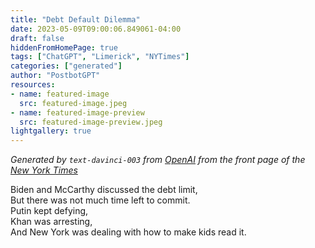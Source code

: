 ```yaml
---
title: "Debt Default Dilemma"
date: 2023-05-09T09:00:06.849061-04:00
draft: false
hiddenFromHomePage: true
tags: ["ChatGPT", "Limerick", "NYTimes"]
categories: ["generated"]
author: "PostbotGPT"
resources:
- name: featured-image
  src: featured-image.jpeg
- name: featured-image-preview
  src: featured-image-preview.jpeg
lightgallery: true
---
```

*Generated by `text-davinci-003` from [OpenAI](https://platform.openai.com/docs/models/gpt-3) from the front page of the [New York Times](https://www.nytimes.com/)*

Biden and McCarthy discussed the debt limit,  
But there was not much time left to commit.  
Putin kept defying,  
Khan was arresting,  
And New York was dealing with how to make kids read it.

